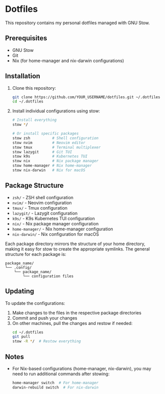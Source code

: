 # Dotfiles

This repository contains my personal dotfiles managed with GNU Stow.

## Prerequisites

- GNU Stow
- Git
- Nix (for home-manager and nix-darwin configurations)

## Installation

1. Clone this repository:
   ```bash
   git clone https://github.com/YOUR_USERNAME/dotfiles.git ~/.dotfiles
   cd ~/.dotfiles
   ```

2. Install individual configurations using stow:
   ```bash
   # Install everything
   stow */
   
   # Or install specific packages
   stow zsh          # Shell configuration
   stow nvim         # Neovim editor
   stow tmux         # Terminal multiplexer
   stow lazygit      # Git TUI
   stow k9s          # Kubernetes TUI
   stow nix          # Nix package manager
   stow home-manager # Nix home-manager
   stow nix-darwin   # Nix for macOS
   ```

## Package Structure

- `zsh/` - ZSH shell configuration
- `nvim/` - Neovim configuration
- `tmux/` - Tmux configuration
- `lazygit/` - Lazygit configuration
- `k9s/` - K9s Kubernetes TUI configuration
- `nix/` - Nix package manager configuration
- `home-manager/` - Nix home-manager configuration
- `nix-darwin/` - Nix configuration for macOS

Each package directory mirrors the structure of your home directory, making it easy for stow to create the appropriate symlinks. The general structure for each package is:

```
package_name/
└── .config/
    └── package_name/
        └── configuration files
```

## Updating

To update the configurations:

1. Make changes to the files in the respective package directories
2. Commit and push your changes
3. On other machines, pull the changes and restow if needed:
   ```bash
   cd ~/.dotfiles
   git pull
   stow -R */  # Restow everything
   ```

## Notes

- For Nix-based configurations (home-manager, nix-darwin), you may need to run additional commands after stowing:
  ```bash
  home-manager switch  # For home-manager
  darwin-rebuild switch  # For nix-darwin
  ``` 